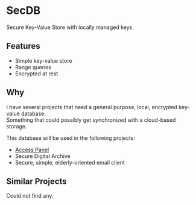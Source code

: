 # SecDB

Secure Key-Value Store with locally managed keys.


## Features

- Simple key-value store
- Range queries
- Encrypted at rest


## Why

I have several projects that need a general purpose, local, encrypted key-value database.  
Something that could possibly get synchronized with a cloud-based storage.

This database will be used in the following projects:

- [Access Panel](https://github.com/andy-goryachev/AccessPanelPublic)
- Secure Digital Archive
- Secure, simple, elderly-oriented email client


## Similar Projects

Could not find any.